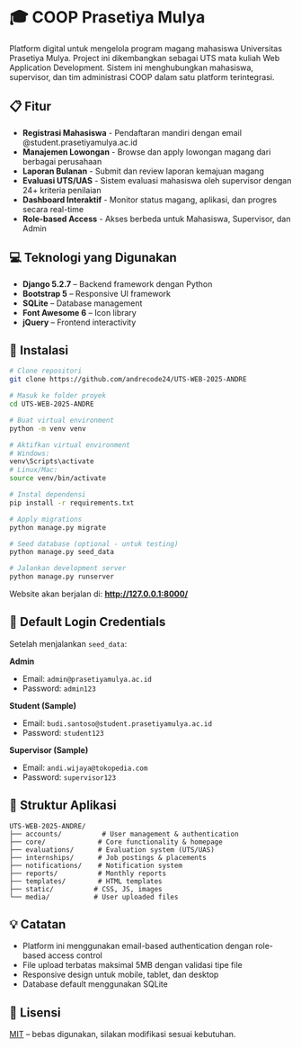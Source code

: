 # 🎓 COOP Prasetiya Mulya

Platform digital untuk mengelola program magang mahasiswa Universitas Prasetiya Mulya. Project ini dikembangkan sebagai UTS mata kuliah Web Application Development. Sistem ini menghubungkan mahasiswa, supervisor, dan tim administrasi COOP dalam satu platform terintegrasi.

## 📋 Fitur

* **Registrasi Mahasiswa** - Pendaftaran mandiri dengan email @student.prasetiyamulya.ac.id
* **Manajemen Lowongan** - Browse dan apply lowongan magang dari berbagai perusahaan
* **Laporan Bulanan** - Submit dan review laporan kemajuan magang
* **Evaluasi UTS/UAS** - Sistem evaluasi mahasiswa oleh supervisor dengan 24+ kriteria penilaian
* **Dashboard Interaktif** - Monitor status magang, aplikasi, dan progres secara real-time
* **Role-based Access** - Akses berbeda untuk Mahasiswa, Supervisor, dan Admin

## 💻 Teknologi yang Digunakan

* **Django 5.2.7** – Backend framework dengan Python
* **Bootstrap 5** – Responsive UI framework
* **SQLite** – Database management
* **Font Awesome 6** – Icon library
* **jQuery** – Frontend interactivity

## 🚀 Instalasi

```bash
# Clone repositori
git clone https://github.com/andrecode24/UTS-WEB-2025-ANDRE

# Masuk ke folder proyek
cd UTS-WEB-2025-ANDRE

# Buat virtual environment
python -m venv venv

# Aktifkan virtual environment
# Windows:
venv\Scripts\activate
# Linux/Mac:
source venv/bin/activate

# Instal dependensi
pip install -r requirements.txt

# Apply migrations
python manage.py migrate

# Seed database (optional - untuk testing)
python manage.py seed_data

# Jalankan development server
python manage.py runserver
```

Website akan berjalan di: **http://127.0.0.1:8000/**

## 🔑 Default Login Credentials

Setelah menjalankan `seed_data`:

**Admin**
- Email: `admin@prasetiyamulya.ac.id`
- Password: `admin123`

**Student (Sample)**
- Email: `budi.santoso@student.prasetiyamulya.ac.id`
- Password: `student123`

**Supervisor (Sample)**
- Email: `andi.wijaya@tokopedia.com`
- Password: `supervisor123`

## 📁 Struktur Aplikasi

```
UTS-WEB-2025-ANDRE/
├── accounts/          # User management & authentication
├── core/             # Core functionality & homepage
├── evaluations/      # Evaluation system (UTS/UAS)
├── internships/      # Job postings & placements
├── notifications/    # Notification system
├── reports/          # Monthly reports
├── templates/        # HTML templates
├── static/          # CSS, JS, images
└── media/           # User uploaded files
```

## 💡 Catatan

* Platform ini menggunakan email-based authentication dengan role-based access control
* File upload terbatas maksimal 5MB dengan validasi tipe file
* Responsive design untuk mobile, tablet, dan desktop
* Database default menggunakan SQLite

## 📄 Lisensi

[MIT](LICENSE) – bebas digunakan, silakan modifikasi sesuai kebutuhan.
